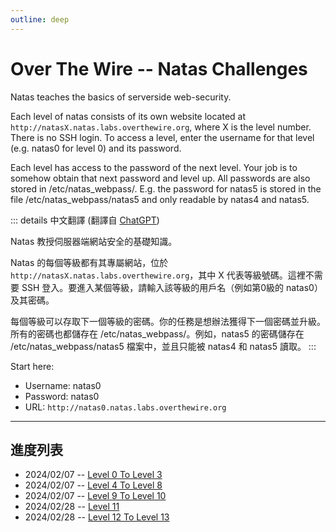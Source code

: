 ```yaml
---
outline: deep
---
```


# Over The Wire -- Natas Challenges

Natas teaches the basics of serverside web-security.

Each level of natas consists of its own website located at `http://natasX.natas.labs.overthewire.org`, where X is the level number. There is no SSH login. To access a level, enter the username for that level (e.g. natas0 for level 0) and its password.

Each level has access to the password of the next level. Your job is to somehow obtain that next password and level up. All passwords are also stored in /etc/natas_webpass/. E.g. the password for natas5 is stored in the file /etc/natas_webpass/natas5 and only readable by natas4 and natas5.

::: details 中文翻譯
(翻譯自 [ChatGPT](https://chat.openai.com/share/8d80a937-3c00-4fc9-966a-7fe77f4e395e))

Natas 教授伺服器端網站安全的基礎知識。

Natas 的每個等級都有其專屬網站，位於 `http://natasX.natas.labs.overthewire.org`，其中 X 代表等級號碼。這裡不需要 SSH 登入。要進入某個等級，請輸入該等級的用戶名（例如第0級的 natas0）及其密碼。

每個等級可以存取下一個等級的密碼。你的任務是想辦法獲得下一個密碼並升級。所有的密碼也都儲存在 /etc/natas_webpass/。例如，natas5 的密碼儲存在 /etc/natas_webpass/natas5 檔案中，並且只能被 natas4 和 natas5 讀取。
:::

Start here:

-   Username: natas0
-   Password: natas0
-   URL: `http://natas0.natas.labs.overthewire.org`

---

## 進度列表

-   2024/02/07 -- [Level 0 To Level 3](./00_Level_0_To_Level_3.md)
-   2024/02/07 -- [Level 4 To Level 8](./01_Level_4_To_Level_8.md)
-   2024/02/07 -- [Level 9 To Level 10](./02_Level_9_To_Level_10.md)
-   2024/02/28 -- [Level 11](./03_Level_11.md)
-   2024/02/28 -- [Level 12 To Level 13](./04_Level_12_To_Level_13.md)
